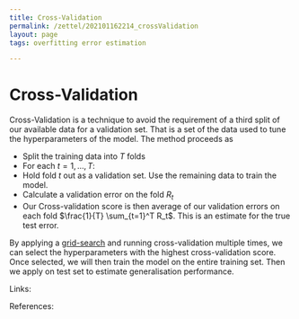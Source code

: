 ```yaml
---
title: Cross-Validation
permalink: /zettel/202101162214_crossValidation
layout: page
tags: overfitting error estimation 

---
```

# Cross-Validation

Cross-Validation is a technique to avoid the requirement of a third split of our available data for a validation set. That is a set 
of the data used to tune the hyperparameters of the model. The method proceeds as

- Split the training data into $T$ folds
- For each $t = 1, \dots, T$:
- Hold fold $t$ out as a validation set. Use the remaining data to train the model.
- Calculate a validation error on the fold $R_t$
- Our Cross-validation score is then average of our validation errors on each fold $\frac{1}{T} \sum_{t=1}^T R_t$. This is an estimate for the true test error.

By applying a [grid-search](TODOs) and running cross-validation multiple times, we can select the hyperparameters with the highest cross-validation score. 
Once selected, we will then train the model on the entire training set. Then we apply on test set to estimate generalisation performance.


Links: 

References: 

